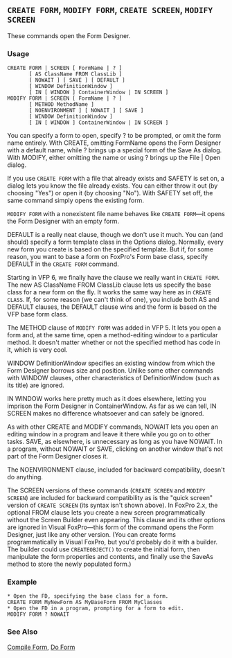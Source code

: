 ## `CREATE FORM`, `MODIFY FORM`, `CREATE SCREEN`, `MODIFY SCREEN`

These commands open the Form Designer.

### Usage

```foxpro
CREATE FORM | SCREEN [ FormName | ? ]
       [ AS ClassName FROM ClassLib ]
       [ NOWAIT ] [ SAVE ] [ DEFAULT ]
       [ WINDOW DefinitionWindow ]
       [ IN [ WINDOW ] ContainerWindow | IN SCREEN ]
MODIFY FORM | SCREEN [ FormName | ? ]
       [ METHOD MethodName ]
       [ NOENVIRONMENT ] [ NOWAIT ] [ SAVE ]
       [ WINDOW DefinitionWindow ]
       [ IN [ WINDOW ] ContainerWindow | IN SCREEN ]
```

You can specify a form to open, specify ? to be prompted, or omit the form name entirely. With CREATE, omitting FormName opens the Form Designer with a default name, while ? brings up a special form of the Save As dialog. With MODIFY, either omitting the name or using ? brings up the File | Open dialog. 

If you use `CREATE FORM` with a file that already exists and SAFETY is set on, a dialog lets you know the file already exists. You can either throw it out (by choosing "Yes") or open it (by choosing "No"). With SAFETY set off, the same command simply opens the existing form.

`MODIFY FORM` with a nonexistent file name behaves like `CREATE FORM`&mdash;it opens the Form Designer with an empty form.

DEFAULT is a really neat clause, though we don't use it much. You can (and should) specify a form template class in the Options dialog. Normally, every new form you create is based on the specified template. But if, for some reason, you want to base a form on FoxPro's Form base class, specify DEFAULT in the `CREATE FORM` command. 

Starting in VFP 6, we finally have the clause we really want in `CREATE FORM`. The new AS ClassName FROM ClassLib clause lets us specify the base class for a new form on the fly. It works the same way here as in `CREATE CLASS`. If, for some reason (we can't think of one), you include both AS and DEFAULT clauses, the DEFAULT clause wins and the form is based on the VFP base form class.

The METHOD clause of `MODIFY FORM` was added in VFP 5. It lets you open a form and, at the same time, open a method-editing window to a particular method. It doesn't matter whether or not the specified method has code in it, which is very cool. 

WINDOW DefinitionWindow specifies an existing window from which the Form Designer borrows size and position. Unlike some other commands with WINDOW clauses, other characteristics of DefinitionWindow (such as its title) are ignored.

IN WINDOW works here pretty much as it does elsewhere, letting you imprison the Form Designer in ContainerWindow. As far as we can tell, IN SCREEN makes no difference whatsoever and can safely be ignored.

As with other CREATE and MODIFY commands, NOWAIT lets you open an editing window in a program and leave it there while you go on to other tasks. SAVE, as elsewhere, is unnecessary as long as you have NOWAIT. In a program, without NOWAIT or SAVE, clicking on another window that's not part of the Form Designer closes it.

The NOENVIRONMENT clause, included for backward compatibility, doesn't do anything.

The SCREEN versions of these commands (`CREATE SCREEN` and `MODIFY SCREEN`) are included for backward compatibility as is the "quick screen" version of `CREATE SCREEN` (its syntax isn't shown above). In FoxPro 2.x, the optional FROM clause lets you create a new screen programmatically without the Screen Builder even appearing. This clause and its other options are ignored in Visual FoxPro&mdash;this form of the command opens the Form Designer, just like any other version. (You can create forms programmatically in Visual FoxPro, but you'd probably do it with a builder. The builder could use `CREATEOBJECT()` to create the initial form, then manipulate the form properties and contents, and finally use the SaveAs method to store the newly populated form.)

### Example

```foxpro
* Open the FD, specifying the base class for a form.
CREATE FORM MyNewForm AS MyBaseForm FROM MyClasses
* Open the FD in a program, prompting for a form to edit.
MODIFY FORM ? NOWAIT
```
### See Also

[Compile Form](s4g586.md), [Do Form](s4g354.md)